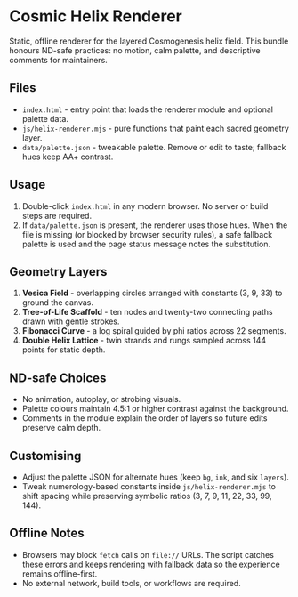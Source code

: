 # Cosmic Helix Renderer

Static, offline renderer for the layered Cosmogenesis helix field. This bundle honours ND-safe practices: no motion, calm palette, and descriptive comments for maintainers.

## Files
- `index.html` - entry point that loads the renderer module and optional palette data.
- `js/helix-renderer.mjs` - pure functions that paint each sacred geometry layer.
- `data/palette.json` - tweakable palette. Remove or edit to taste; fallback hues keep AA+ contrast.

## Usage
1. Double-click `index.html` in any modern browser. No server or build steps are required.
2. If `data/palette.json` is present, the renderer uses those hues. When the file is missing (or blocked by browser security rules), a safe fallback palette is used and the page status message notes the substitution.

## Geometry Layers
1. **Vesica Field** - overlapping circles arranged with constants (3, 9, 33) to ground the canvas.
2. **Tree-of-Life Scaffold** - ten nodes and twenty-two connecting paths drawn with gentle strokes.
3. **Fibonacci Curve** - a log spiral guided by phi ratios across 22 segments.
4. **Double Helix Lattice** - twin strands and rungs sampled across 144 points for static depth.

## ND-safe Choices
- No animation, autoplay, or strobing visuals.
- Palette colours maintain 4.5:1 or higher contrast against the background.
- Comments in the module explain the order of layers so future edits preserve calm depth.

## Customising
- Adjust the palette JSON for alternate hues (keep `bg`, `ink`, and six `layers`).
- Tweak numerology-based constants inside `js/helix-renderer.mjs` to shift spacing while preserving symbolic ratios (3, 7, 9, 11, 22, 33, 99, 144).

## Offline Notes
- Browsers may block `fetch` calls on `file://` URLs. The script catches these errors and keeps rendering with fallback data so the experience remains offline-first.
- No external network, build tools, or workflows are required.
